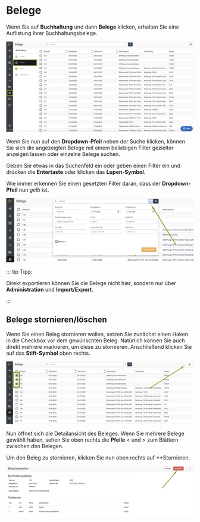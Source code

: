 # Belege  

Wenn Sie auf **Buchhaltung** und dann **Belege** klicken, erhalten Sie eine Auflistung Ihrer Buchhaltungsbelege.  

![](../../static/img/Buchhaltung/belege1.png)  

Wenn Sie nun auf den **Dropdown-Pfeil** neben der Suche klicken, können Sie sich die angezeigten Belege mit einem beliebigen
Filter gezielter anzeigen lassen oder einzelne Belege suchen. 

Geben Sie etwas in das Suchenfeld ein oder geben einen Filter ein und drücken die **Entertaste** oder klicken das **Lupen-Symbol**. 

Wie immer erkennen Sie einen gesetzten Filter daran, dass der **Dropdown-Pfeil** nun *gelb* ist.  

![](../../static/img/Buchhaltung/belege_suchen.png)  

::: tip Tipp: 

Direkt exportieren können Sie die Belege nicht hier, sondern nur über **Administration** und **Import/Export**.  

::: 

## Belege stornieren/löschen    

Wenn Sie einen Beleg stornieren wollen, setzen Sie zunächst einen Haken in die Checkbox vor dem gewünschten Beleg.
Natürlich können Sie auch direkt mehrere markieren, um diese zu stornieren. Anschließend klicken Sie auf das **Stift-Symbol** oben rechts.

![](../../static/img/Buchhaltung/belege_bearbeiten.png)  

Nun öffnet sich die Detailansicht des Beleges. Wenn Sie mehrere Belege gewählt haben, sehen Sie oben rechts die **Pfeile** < und > zum
Blättern zwischen den Belegen. 

Um den Beleg zu stornieren, klicken Sie nun oben rechts auf **Stornieren.  

![](../../static/img/Buchhaltung/beleg_stornieren.png)

